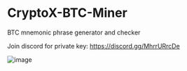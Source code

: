 # CryptoX-BTC-Miner
BTC mnemonic phrase generator and checker

Join discord for private key: https://discord.gg/MhrrURrcDe

![image](https://github.com/TheSolyboy/CryptoX-BTC-Miner/assets/92945282/42ea9a60-3db5-45a7-8fe5-244e14160ab4)
